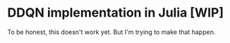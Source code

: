 # DDQN implementation in Julia [WIP]

To be honest, this doesn't work yet. But I'm trying to make that happen.
